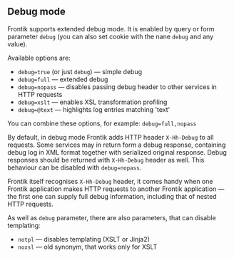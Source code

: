 ## Debug mode

Frontik supports extended debug mode. It is enabled by query or form parameter `debug`
(you can also set cookie with the nane `debug` and any value).

Available options are:

* `debug=true` (or just `debug`) — simple debug
* `debug=full` — extended debug
* `debug=nopass` — disables passing debug header to other services in HTTP requests
* `debug=xslt` — enables XSL transformation profiling
* `debug=@text` — highlights log entries matching 'text'

You can combine these options, for example: `debug=full,nopass`

By default, in debug mode Frontik adds HTTP header `X-Hh-Debug` to all requests. Some services may in return form a
debug response, containing debug log in XML format together with serialized original response. Debug responses should
be returned with `X-Hh-Debug` header as well. This behaviour can be disabled with `debug=nopass`.

Frontik itself recognises `X-Hh-Debug` header, it comes handy when one Frontik application makes HTTP requests
to another Frontik application — the first one can supply full debug information, including that of nested
HTTP requests.

As well as `debug` parameter, there are also parameters, that can disable templating:

* `notpl` — disables templating (XSLT or Jinja2)
* `noxsl` — old synonym, that works only for XSLT
